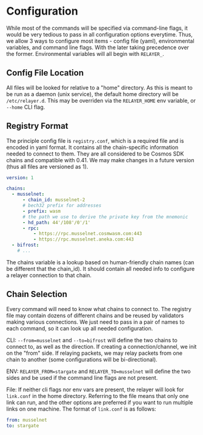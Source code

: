 # Configuration

While most of the commands will be specified via command-line flags, it would be very
tedious to pass in all configuration options everytime. Thus, we allow 3 ways to configure
most items - config file (yaml), environmental variables, and command line flags. With the
later taking precedence over the former. Environmental variables will all begin with `RELAYER_`.

## Config File Location

All files will be looked for relative to a "home" directory. As this is meant to be run
as a daemon (unix service), the default home directory will be `/etc/relayer.d`. This may
be overriden via the `RELAYER_HOME` env variable, or `--home` CLI flag.

## Registry Format

The principle config file is `registry.conf`, which is a required file and is encoded
in yaml format. It contains all the chain-specific information needed to connect to them.
They are all considered to be Cosmos SDK chains and compatible with 0.41. We may make changes
in a future version (thus all files are versioned as 1).

```yaml
version: 1

chains:
  - musselnet:
      - chain_id: musselnet-2
      # bech32 prefix for addresses
      - prefix: wasm
      # the path we use to derive the private key from the mnemonic
      - hd_path: 44'/108'/0'/1'
      - rpc:
          - https://rpc.musselnet.cosmwasm.com:443
          - https://rpc.musselnet.aneka.com:443
  - bifrost:
    # ...
```

The chains variable is a lookup based on human-friendly chain names (can be different that the chain_id).
It should contain all needed info to configure a relayer connection to that chain.

## Chain Selection

Every command will need to know what chains to connect to. The registry file may contain dozens of different
chains and be reused by validators making various connections. We just need to pass in a pair of names to each
command, so it can look up all needed configuration.

CLI: `--from=musselnet` and `--to=bifrost` will define the two chains to connect to, as well as the direction.
If creating a connection/channel, we init on the "from" side. If relaying packets, we may relay packets from
one chain to another (some configurations will be bi-directional).

ENV: `RELAYER_FROM=stargate` and `RELAYER_TO=musselnet` will define the two sides and be used if the command line
flags are not present.

File: If neither cli flags nor env vars are present, the relayer will look for `link.conf` in the home directory.
Referring to the file means that only one link can run, and the other options are preferred if you want to run
multiple links on one machine. The format of `link.conf` is as follows:

```yaml
from: musselnet
to: stargate
```
